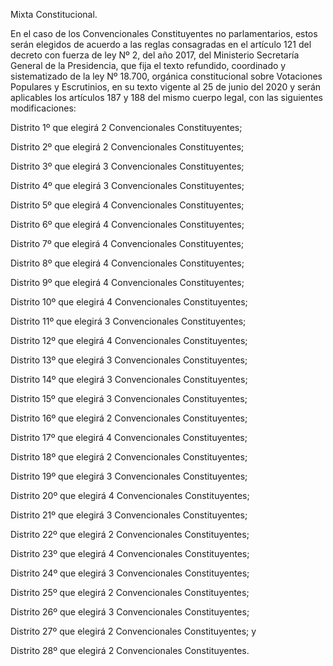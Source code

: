 Mixta Constitucional.

En el caso de los Convencionales Constituyentes no parlamentarios, estos serán elegidos de acuerdo a las reglas consagradas en el artículo 121 del decreto con fuerza de ley Nº 2, del año 2017, del Ministerio Secretaría General de la Presidencia, que fija el texto refundido, coordinado y sistematizado de la ley Nº 18.700, orgánica constitucional sobre Votaciones Populares y Escrutinios, en su texto vigente al 25 de junio del 2020 y serán aplicables los artículos 187 y 188 del mismo cuerpo legal, con las siguientes modificaciones:

Distrito 1º que elegirá 2 Convencionales Constituyentes;

Distrito 2º que elegirá 2 Convencionales Constituyentes;

Distrito 3º que elegirá 3 Convencionales Constituyentes;

Distrito 4º que elegirá 3 Convencionales Constituyentes;

Distrito 5º que elegirá 4 Convencionales Constituyentes;

Distrito 6º que elegirá 4 Convencionales Constituyentes;

Distrito 7º que elegirá 4 Convencionales Constituyentes;

Distrito 8º que elegirá 4 Convencionales Constituyentes;

Distrito 9º que elegirá 4 Convencionales Constituyentes;

Distrito 10º que elegirá 4 Convencionales Constituyentes;

Distrito 11º que elegirá 3 Convencionales Constituyentes;

Distrito 12º que elegirá 4 Convencionales Constituyentes;

Distrito 13º que elegirá 3 Convencionales Constituyentes;

Distrito 14º que elegirá 3 Convencionales Constituyentes;

Distrito 15º que elegirá 3 Convencionales Constituyentes;

Distrito 16º que elegirá 2 Convencionales Constituyentes;

Distrito 17º que elegirá 4 Convencionales Constituyentes;

Distrito 18º que elegirá 2 Convencionales Constituyentes;

Distrito 19º que elegirá 3 Convencionales Constituyentes;

Distrito 20º que elegirá 4 Convencionales Constituyentes;

Distrito 21º que elegirá 3 Convencionales Constituyentes;

Distrito 22º que elegirá 2 Convencionales Constituyentes;

Distrito 23º que elegirá 4 Convencionales Constituyentes;

Distrito 24º que elegirá 3 Convencionales Constituyentes;

Distrito 25º que elegirá 2 Convencionales Constituyentes;

Distrito 26º que elegirá 3 Convencionales Constituyentes;

Distrito 27º que elegirá 2 Convencionales Constituyentes; y

Distrito 28º que elegirá 2 Convencionales Constituyentes.